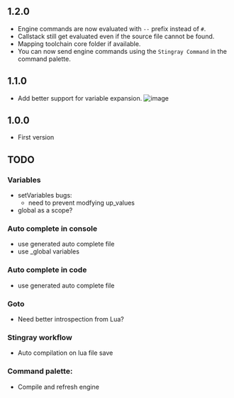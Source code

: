 ## 1.2.0
* Engine commands are now evaluated with `--` prefix instead of `#`.
* Callstack still get evaluated even if the source file cannot be found.
* Mapping toolchain core folder if available.
* You can now send engine commands using the `Stingray Command` in the command palette.

## 1.1.0
* Add better support for variable expansion.
  ![image](https://cloud.githubusercontent.com/assets/4054655/24433504/30b184b4-13f7-11e7-98cd-e97c0eece92e.png)

## 1.0.0
* First version

## TODO

### Variables
- setVariables bugs:
	- need to prevent modfying up_values
- global as a scope?

### Auto complete in console
- use generated auto complete file
- use _global variables

### Auto complete in code
- use generated auto complete file

### Goto
- Need better introspection from Lua?

### Stingray workflow
- Auto compilation on lua file save

### Command palette:
- Compile and refresh engine